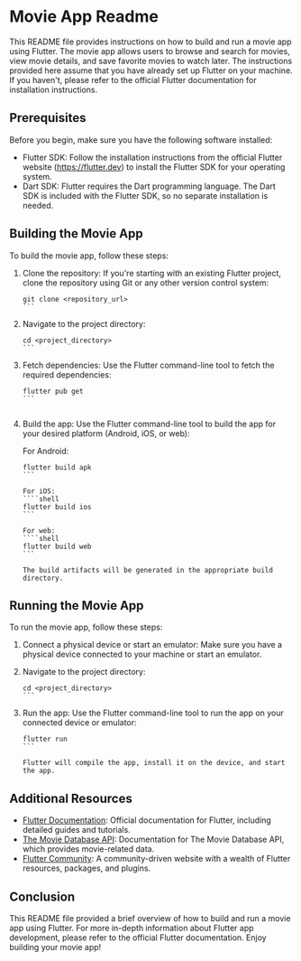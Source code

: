 # Movie App Readme

This README file provides instructions on how to build and run a movie app using Flutter. The movie app allows users to browse and search for movies, view movie details, and save favorite movies to watch later. The instructions provided here assume that you have already set up Flutter on your machine. If you haven't, please refer to the official Flutter documentation for installation instructions.

## Prerequisites

Before you begin, make sure you have the following software installed:

- Flutter SDK: Follow the installation instructions from the official Flutter website (https://flutter.dev) to install the Flutter SDK for your operating system.
- Dart SDK: Flutter requires the Dart programming language. The Dart SDK is included with the Flutter SDK, so no separate installation is needed.

## Building the Movie App

To build the movie app, follow these steps:

1. Clone the repository: If you're starting with an existing Flutter project, clone the repository using Git or any other version control system:

   ````shell
   git clone <repository_url>
   ```

2. Navigate to the project directory:

   ````shell
   cd <project_directory>
   ```

3. Fetch dependencies: Use the Flutter command-line tool to fetch the required dependencies:

   ````shell
   flutter pub get
   ```


4. Build the app: Use the Flutter command-line tool to build the app for your desired platform (Android, iOS, or web):

   For Android:
   ````shell
   flutter build apk
   ```

   For iOS:
   ````shell
   flutter build ios
   ```

   For web:
   ````shell
   flutter build web
   ```

   The build artifacts will be generated in the appropriate build directory.

## Running the Movie App

To run the movie app, follow these steps:

1. Connect a physical device or start an emulator: Make sure you have a physical device connected to your machine or start an emulator.

2. Navigate to the project directory:

   ````shell
   cd <project_directory>
   ```

3. Run the app: Use the Flutter command-line tool to run the app on your connected device or emulator:

   ````shell
   flutter run
   ```

   Flutter will compile the app, install it on the device, and start the app.

## Additional Resources

- [Flutter Documentation](https://flutter.dev/docs): Official documentation for Flutter, including detailed guides and tutorials.
- [The Movie Database API](https://www.themoviedb.org/documentation/api): Documentation for The Movie Database API, which provides movie-related data.
- [Flutter Community](https://fluttercommunity.dev): A community-driven website with a wealth of Flutter resources, packages, and plugins.

## Conclusion

This README file provided a brief overview of how to build and run a movie app using Flutter. For more in-depth information about Flutter app development, please refer to the official Flutter documentation. Enjoy building your movie app!
